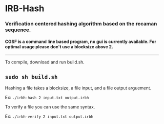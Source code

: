 # IRB-Hash

### Verification centered hashing algorithm based on the recaman sequence.

#### CGSF is a command line based program, no gui is currently available. For optimal usage please don't use a blocksize above 2.

---
To compile, download and run build.sh.

`sudo sh build.sh`
---

Hashing a file takes a blocksize, a file input, and a file output arguement.

Ex:
`./irbh-hash 2 input.txt output.irbh`


To verify a file you can use the same syntax.

Ex:
`./irbh-verify 2 input.txt output.irbh`